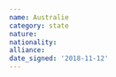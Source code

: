 ```yaml
---
name: Australie
category: state
nature: 
nationality: 
alliance: 
date_signed: '2018-11-12'
---
```

    